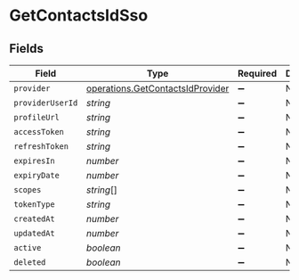 # GetContactsIdSso


## Fields

| Field                                                                                | Type                                                                                 | Required                                                                             | Description                                                                          |
| ------------------------------------------------------------------------------------ | ------------------------------------------------------------------------------------ | ------------------------------------------------------------------------------------ | ------------------------------------------------------------------------------------ |
| `provider`                                                                           | [operations.GetContactsIdProvider](../../models/operations/getcontactsidprovider.md) | :heavy_minus_sign:                                                                   | N/A                                                                                  |
| `providerUserId`                                                                     | *string*                                                                             | :heavy_minus_sign:                                                                   | N/A                                                                                  |
| `profileUrl`                                                                         | *string*                                                                             | :heavy_minus_sign:                                                                   | N/A                                                                                  |
| `accessToken`                                                                        | *string*                                                                             | :heavy_minus_sign:                                                                   | N/A                                                                                  |
| `refreshToken`                                                                       | *string*                                                                             | :heavy_minus_sign:                                                                   | N/A                                                                                  |
| `expiresIn`                                                                          | *number*                                                                             | :heavy_minus_sign:                                                                   | N/A                                                                                  |
| `expiryDate`                                                                         | *number*                                                                             | :heavy_minus_sign:                                                                   | N/A                                                                                  |
| `scopes`                                                                             | *string*[]                                                                           | :heavy_minus_sign:                                                                   | N/A                                                                                  |
| `tokenType`                                                                          | *string*                                                                             | :heavy_minus_sign:                                                                   | N/A                                                                                  |
| `createdAt`                                                                          | *number*                                                                             | :heavy_minus_sign:                                                                   | N/A                                                                                  |
| `updatedAt`                                                                          | *number*                                                                             | :heavy_minus_sign:                                                                   | N/A                                                                                  |
| `active`                                                                             | *boolean*                                                                            | :heavy_minus_sign:                                                                   | N/A                                                                                  |
| `deleted`                                                                            | *boolean*                                                                            | :heavy_minus_sign:                                                                   | N/A                                                                                  |